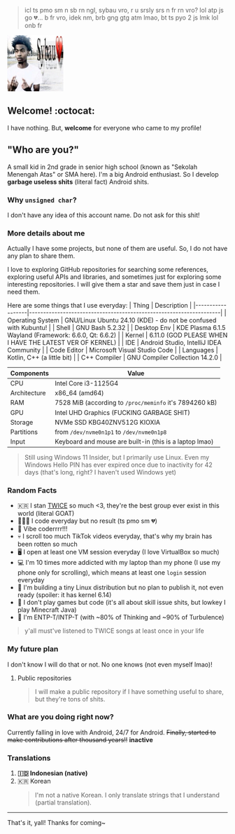 <!--
### Hi there 👋
-->

> icl ts pmo sm n sb rn ngl, sybau vro, r u srsly srs n fr rn vro? lol atp js go 💔... b fr vro, idek nm, brb gng gtg atm lmao, bt ts pyo 2 js lmk lol onb fr
>

![sybau 💔](https://github.com/unsignedchar-256/unsignedchar-256/blob/192482f3be945870497a3225fa4f26c4b1525e48/sybau%20(1).png)

## Welcome! :octocat:
I have nothing. But, **welcome** for everyone who came to my profile!

## "Who are you?"
A small kid in 2nd grade in senior high school (known as "Sekolah Menengah Atas" or SMA here). I'm a big Android enthusiast. So I develop **garbage useless shits** (literal fact) Android shits.

### Why `unsigned char`?
I don't have any idea of this account name. Do not ask for this shit!

### More details about me
Actually I have some projects, but none of them are useful. So, I do not have any plan to share them.

I love to exploring GitHub repositories for searching some references, exploring useful APIs and libraries, and sometimes just for exploring some interesting repositories. I will give them a star and save them just in case I need them.

Here are some things that I use everyday:
|      Thing       |                           Description                              |
|------------------|--------------------------------------------------------------------|
| Operating System | GNU/Linux Ubuntu 24.10 (KDE) - do not be confused with Kubuntu!    |
|      Shell       | GNU Bash 5.2.32                                                    |
|   Desktop Env    | KDE Plasma 6.1.5 Wayland (Framework: 6.6.0, Qt: 6.6.2)             |
|      Kernel      | 6.11.0 (GOD PLEASE WHEN I HAVE THE LATEST VER OF KERNEL)           |
|       IDE        | Android Studio, IntelliJ IDEA Community                            |
|   Code Editor    | Microsoft Visual Studio Code                                       |
|    Languages     | Kotlin, C++ (a little bit)                                         |
|   C++ Compiler   | GNU Compiler Collection 14.2.0                                     |

|    Components    |                             Value                                  |
|------------------|--------------------------------------------------------------------|      
|       CPU        | Intel Core i3-1125G4                                               |
|   Architecture   | x86_64 (amd64)                                                     |
|       RAM        | 7528 MiB (according to `/proc/meminfo` it's 7894260 kB)            |
|       GPU        | Intel UHD Graphics (FUCKING GARBAGE SHIT)                          |
|     Storage      | NVMe SSD KBG40ZNV512G KIOXIA                                       |
|    Partitions    | from `/dev/nvme0n1p1` to `/dev/nvme0n1p8`                          |
|      Input       | Keyboard and mouse are built-in (this is a laptop lmao)            |

> Still using Windows 11 Insider, but I primarily use Linux. Even my Windows Hello PIN has ever expired once due to inactivity for 42 days (that's long, right? I haven't used Windows yet)

### Random Facts
- 🇰🇷 I stan [TWICE](https://en.wikipedia.org/wiki/Twice) so much <3, they're the best group ever exist in this world (literal GOAT)
- 👨🏻‍💻 I code everyday but no result (ts pmo sm 💔)
- 🤖 Vibe coderrrr!!!    
- 💀 I scroll too much TikTok videos everyday, that's why my brain has been rotten so much
- 🖥️ I open at least one VM session everyday (I love VirtualBox so much)
- 💻 I'm 10 times more addicted with my laptop than my phone (I use my phone only for scrolling), which means at least one `login` session everyday
- 🐧 I'm building a tiny Linux distribution but no plan to publish it, not even ready (spoiler: it has kernel 6.14)
- 👾 I don't play games but code (it's all about skill issue shits, but lowkey I play Minecraft Java)
- 👥 I'm ENTP-T/INTP-T (with ~80% of Thinking and ~90% of Turbulence)

> y'all must've listened to TWICE songs at least once in your life

### My future plan
I don't know I will do that or not. No one knows (not even myself lmao)!

1. Public repositories
   > I will make a public repository if I have something useful to share, but they're tons of shits.

### What are you doing right now?
Currently falling in love with Android, 24/7 for Android. ~~Finally, started to make contributions after thousand years!!~~ **inactive**

### Translations
1. **🇮🇩 Indonesian (native)**
2. 🇰🇷 Korean
   > I'm not a native Korean. I only translate strings that I understand (partial translation).

___
That's it, yall! Thanks for coming~

<!--
I love templates! So, please do not remove everything below. Thank you! :D
-->

<!--
**unsignedchar-256/unsignedchar-256** is a ✨ _special_ ✨ repository because its `README.md` (this file) appears on your GitHub profile.

Here are some ideas to get you started:

- 🔭 I’m currently working on ...
- 🌱 I’m currently learning ...
- 👯 I’m looking to collaborate on ...
- 🤔 I’m looking for help with ...
- 💬 Ask me about ...
- 📫 How to reach me: ...
- 😄 Pronouns: ...
- ⚡ Fun fact: ...
-->
